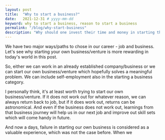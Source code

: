 ```yaml
---
layout: post
title:  "Why to start a business?"
date:   2021-12-31 # yyyy-mm-dd
keyword: why to start a business, reason to start a business
permalink: "/blog/why-start-business"
description: "Why should one invest their time and money in starting their own venture?"
---
```


We have two major ways/paths to chose in our career - job and business. Let's see why starting your own business/venture is more rewarding in today's world in this post. 

So, either we can work in an already established company/business or we can start our own business/venture which hopefully solves a meaningful problem. We can include self-employment also in the starting a business category. 

I personally think, it's at least worth trying to start our own business/venture. If it does not work out for whatever reason, we can always return back to job, but if it does work out, returns can be astronomical. And even if the business does not work out, learnings from that business journey will help us in our next job and improve out skill sets which will come handy in future.                             

And now a days, failure in starting our own business is considered as a valuable experience, which was not the case before. When we   



   






